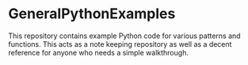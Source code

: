 # GeneralPythonExamples
This repository contains example Python code for various patterns and functions. This acts as a note keeping repository as well as a decent reference for anyone who needs a simple walkthrough. 
